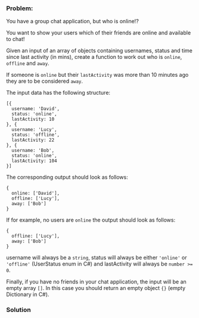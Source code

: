 ### Problem:
<p>You have a group chat application, but who is online!?</p>
<p>You want to show your users which of their friends are online and available to chat!</p>
<p>Given an input of an array of objects containing usernames, status and time since last activity (in mins), create a function to work out who is <code>online</code>, <code>offline</code> and <code>away</code>.</p>
<p>If someone is <code>online</code> but their <code>lastActivity</code> was more than 10 minutes ago they are to be considered <code>away</code>.</p>
<p>The input data has the following structure: </p>
<pre><code class="language-js">[{
  <span class="hljs-attr">username</span>: <span class="hljs-string">&apos;David&apos;</span>,
  <span class="hljs-attr">status</span>: <span class="hljs-string">&apos;online&apos;</span>,
  <span class="hljs-attr">lastActivity</span>: <span class="hljs-number">10</span>
}, {
  <span class="hljs-attr">username</span>: <span class="hljs-string">&apos;Lucy&apos;</span>, 
  <span class="hljs-attr">status</span>: <span class="hljs-string">&apos;offline&apos;</span>,
  <span class="hljs-attr">lastActivity</span>: <span class="hljs-number">22</span>
}, {
  <span class="hljs-attr">username</span>: <span class="hljs-string">&apos;Bob&apos;</span>, 
  <span class="hljs-attr">status</span>: <span class="hljs-string">&apos;online&apos;</span>,
  <span class="hljs-attr">lastActivity</span>: <span class="hljs-number">104</span>
}]</code></pre>
<pre style="display: none;"><code class="language-csharp"><span class="hljs-comment">// Example input:</span>
<span class="hljs-keyword">new</span> User[] 
{
  <span class="hljs-keyword">new</span> User(<span class="hljs-string">&quot;David&quot;</span>, UserStatus.Online, <span class="hljs-number">10</span>),
  <span class="hljs-keyword">new</span> User(<span class="hljs-string">&quot;Lucy&quot;</span>, UserStatus.Offline, <span class="hljs-number">22</span>),
  <span class="hljs-keyword">new</span> User(<span class="hljs-string">&quot;Bob&quot;</span>, UserStatus.Online, <span class="hljs-number">104</span>)
};

<span class="hljs-comment">// Reference:</span>
<span class="hljs-keyword">public</span> <span class="hljs-keyword">enum</span> UserStatus
{
  Online,
  Offline,
  Away
}

<span class="hljs-keyword">public</span> <span class="hljs-keyword">class</span> <span class="hljs-title">User</span>
{
  <span class="hljs-keyword">public</span> <span class="hljs-keyword">string</span> Username;
  <span class="hljs-keyword">public</span> UserStatus Status;
  <span class="hljs-keyword">public</span> <span class="hljs-keyword">int</span> LastActivity;
  <span class="hljs-function"><span class="hljs-keyword">public</span> <span class="hljs-title">User</span>(<span class="hljs-params"><span class="hljs-keyword">string</span> username, UserStatus status, <span class="hljs-keyword">int</span> lastActivity</span>)</span>
  {
    Username = username;
    Status = status;
    LastActivity = lastActivity;
  }
}</code></pre>
<p>The corresponding output should look as follows:</p>
<pre><code class="language-js">{
  <span class="hljs-attr">online</span>: [<span class="hljs-string">&apos;David&apos;</span>],
  <span class="hljs-attr">offline</span>: [<span class="hljs-string">&apos;Lucy&apos;</span>],
  <span class="hljs-attr">away</span>: [<span class="hljs-string">&apos;Bob&apos;</span>]
}</code></pre>
<pre style="display: none;"><code class="language-csharp">Dictionary&lt;UserStatus, IEnumerable&lt;<span class="hljs-keyword">string</span>&gt;&gt;
{
  {UserStatus.Online, <span class="hljs-keyword">new</span>[] {<span class="hljs-string">&quot;David&quot;</span>}},
  {UserStatus.Offline, <span class="hljs-keyword">new</span>[] {<span class="hljs-string">&quot;Lucy&quot;</span>}},
  {UserStatus.Away, <span class="hljs-keyword">new</span>[] {<span class="hljs-string">&quot;Bob&quot;</span>}}
};</code></pre>
<p>If for example, no users are <code>online</code> the output should look as follows: </p>
<pre><code class="language-js">{
  <span class="hljs-attr">offline</span>: [<span class="hljs-string">&apos;Lucy&apos;</span>],
  <span class="hljs-attr">away</span>: [<span class="hljs-string">&apos;Bob&apos;</span>]
}</code></pre>
<pre style="display: none;"><code class="language-csharp"><span class="hljs-keyword">new</span> Dictionary&lt;UserStatus, IEnumerable&lt;<span class="hljs-keyword">string</span>&gt;&gt;
{
  {UserStatus.Offline, <span class="hljs-keyword">new</span>[] {<span class="hljs-string">&quot;Lucy&quot;</span>}},
  {UserStatus.Away, <span class="hljs-keyword">new</span>[] {<span class="hljs-string">&quot;Bob&quot;</span>}}
};</code></pre>
<p>username will always be a <code>string</code>, status will always be either <code>&apos;online&apos;</code> or <code>&apos;offline&apos;</code> (UserStatus enum in C#) and lastActivity will always be <code>number &gt;= 0</code>.</p>
<p>Finally, if you have no friends in your chat application, the input will be an empty array <code>[]</code>.  In this case you should return an empty object <code>{}</code> (empty Dictionary in C#).</p>

### Solution
